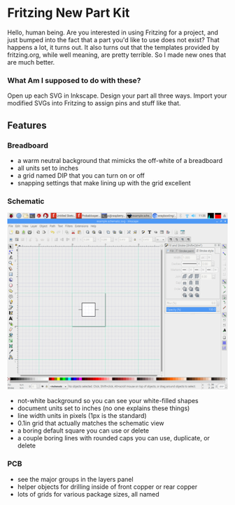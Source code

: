 # Fritzing New Part Kit

Hello, human being. Are you interested in using Fritzing for a project, and just bumped into the fact that a part you'd like to use does not exist? That happens a lot, it turns out. It also turns out that the templates provided by fritzing.org, while well meaning, are pretty terrible. So I made new ones that are much better.

### What Am I supposed to do with these?
Open up each SVG in Inkscape. Design your part all three ways. Import your modified SVGs into Fritzing to assign pins and stuff like that.

## Features

### Breadboard
- a warm neutral background that mimicks the off-white of a breadboard
- all units set to inches
- a grid named DIP that you can turn on or off
- snapping settings that make lining up with the grid excellent

### Schematic
![Blank schematic template](screenshots/schematic-fresh.png)
- not-white background so you can see your white-filled shapes
- document units set to inches (no one explains these things)
- line width units in pixels (1px is the standard)
- 0.1in grid that actually matches the schematic view
- a boring default square you can use or delete
- a couple boring lines with rounded caps you can use, duplicate, or delete

### PCB
- see the major groups in the layers panel
- helper objects for drilling inside of front copper or rear copper
- lots of grids for various package sizes, all named


